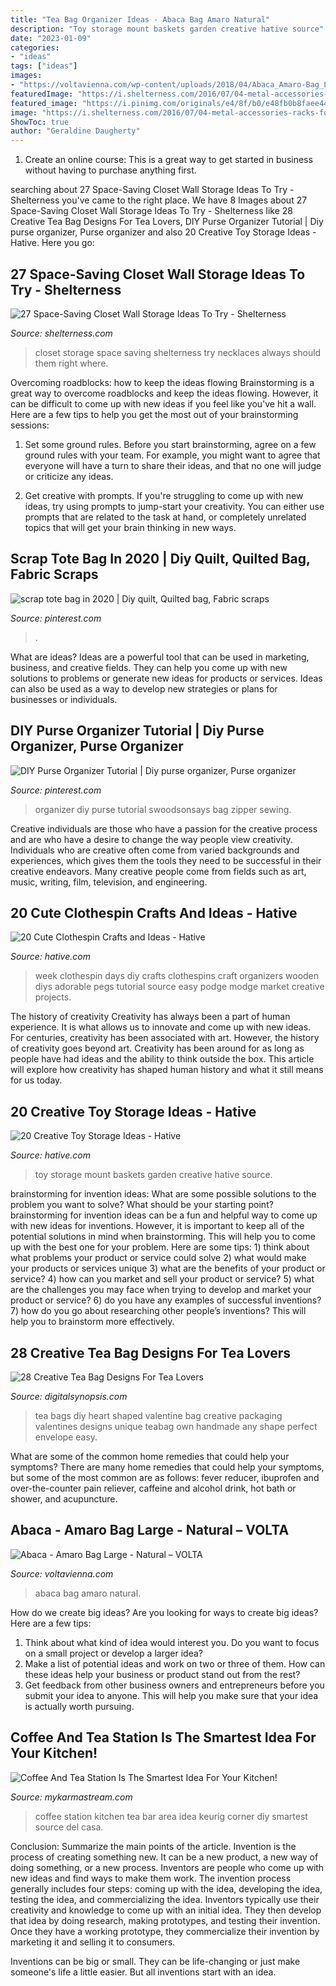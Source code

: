 ```yaml
---
title: "Tea Bag Organizer Ideas - Abaca Bag Amaro Natural"
description: "Toy storage mount baskets garden creative hative source"
date: "2023-01-09"
categories:
- "ideas"
tags: ["ideas"]
images:
- "https://voltavienna.com/wp-content/uploads/2018/04/Abaca_Amaro-Bag_Large2.jpg"
featuredImage: "https://i.shelterness.com/2016/07/04-metal-accessories-racks-for-a-closet.jpg"
featured_image: "https://i.pinimg.com/originals/e4/8f/b0/e48fb0b8faee4411cc57185ee675485b.jpg"
image: "https://i.shelterness.com/2016/07/04-metal-accessories-racks-for-a-closet.jpg"
ShowToc: true
author: "Geraldine Daugherty"
---
```



1. Create an online course: This is a great way to get started in business without having to purchase anything first.

	

		
searching about 27 Space-Saving Closet Wall Storage Ideas To Try - Shelterness you've came to the right place. We have 8 Images about 27 Space-Saving Closet Wall Storage Ideas To Try - Shelterness like 28 Creative Tea Bag Designs For Tea Lovers, DIY Purse Organizer Tutorial | Diy purse organizer, Purse organizer and also 20 Creative Toy Storage Ideas - Hative. Here you go:
		
    
## 27 Space-Saving Closet Wall Storage Ideas To Try - Shelterness

<img loading=lazy src="https://i.shelterness.com/2016/07/04-metal-accessories-racks-for-a-closet.jpg" onerror="this.onerror=null;this.src='https://tse4.mm.bing.net/th?id=OIP.jQCn1AehV2f9EVIUILcRhQHaJ4&amp;pid=15.1';" alt="27 Space-Saving Closet Wall Storage Ideas To Try - Shelterness">

_Source: shelterness.com_

>closet storage space saving shelterness try necklaces always should them right where. 

	

Overcoming roadblocks: how to keep the ideas flowing
Brainstorming is a great way to overcome roadblocks and keep the ideas flowing. However, it can be difficult to come up with new ideas if you feel like you've hit a wall. Here are a few tips to help you get the most out of your brainstorming sessions:
1. Set some ground rules. Before you start brainstorming, agree on a few ground rules with your team. For example, you might want to agree that everyone will have a turn to share their ideas, and that no one will judge or criticize any ideas.

2. Get creative with prompts. If you're struggling to come up with new ideas, try using prompts to jump-start your creativity. You can either use prompts that are related to the task at hand, or completely unrelated topics that will get your brain thinking in new ways.


    
## Scrap Tote Bag In 2020 | Diy Quilt, Quilted Bag, Fabric Scraps

<img loading=lazy src="https://i.pinimg.com/736x/6f/32/21/6f32215339d4bdc92ec99817f486ab38.jpg" onerror="this.onerror=null;this.src='https://tse3.mm.bing.net/th?id=OIP.I_QsXb2NC-ePXAxqNZysfgHaJ3&amp;pid=15.1';" alt="scrap tote bag in 2020 | Diy quilt, Quilted bag, Fabric scraps">

_Source: pinterest.com_

>. 

	

What are ideas?
Ideas are a powerful tool that can be used in marketing, business, and creative fields. They can help you come up with new solutions to problems or generate new ideas for products or services. Ideas can also be used as a way to develop new strategies or plans for businesses or individuals.

    
## DIY Purse Organizer Tutorial | Diy Purse Organizer, Purse Organizer

<img loading=lazy src="https://i.pinimg.com/originals/e4/8f/b0/e48fb0b8faee4411cc57185ee675485b.jpg" onerror="this.onerror=null;this.src='https://tse3.mm.bing.net/th?id=OIP.V8pccWfv3ZZV8wyzmY-YywHaKL&amp;pid=15.1';" alt="DIY Purse Organizer Tutorial | Diy purse organizer, Purse organizer">

_Source: pinterest.com_

>organizer diy purse tutorial swoodsonsays bag zipper sewing. 

	

Creative individuals are those who have a passion for the creative process and are who have a desire to change the way people view creativity. Individuals who are creative often come from varied backgrounds and experiences, which gives them the tools they need to be successful in their creative endeavors. Many creative people come from fields such as art, music, writing, film, television, and engineering.

    
## 20 Cute Clothespin Crafts And Ideas - Hative

<img loading=lazy src="https://hative.com/wp-content/uploads/2014/11/clothespin-crafts/17-day-of-the-week-organizers.jpg" onerror="this.onerror=null;this.src='https://tse4.mm.bing.net/th?id=OIP.xOclpsymKyTYkTGiIJwetQHaHa&amp;pid=15.1';" alt="20 Cute Clothespin Crafts and Ideas - Hative">

_Source: hative.com_

>week clothespin days diy crafts clothespins craft organizers wooden diys adorable pegs tutorial source easy podge modge market creative projects. 

	

The history of creativity
Creativity has always been a part of human experience. It is what allows us to innovate and come up with new ideas. For centuries, creativity has been associated with art. However, the history of creativity goes beyond art. Creativity has been around for as long as people have had ideas and the ability to think outside the box. This article will explore how creativity has shaped human history and what it still means for us today.

    
## 20 Creative Toy Storage Ideas - Hative

<img loading=lazy src="https://hative.com/wp-content/uploads/2014/11/toy-storage-ideas/6-wall-mount-garden-baskets.jpg" onerror="this.onerror=null;this.src='https://tse2.mm.bing.net/th?id=OIP.OQpT79Ni85yzUstZvLSyXgHaGL&amp;pid=15.1';" alt="20 Creative Toy Storage Ideas - Hative">

_Source: hative.com_

>toy storage mount baskets garden creative hative source. 

	

brainstorming for invention ideas: What are some possible solutions to the problem you want to solve? What should be your starting point?
brainstorming for invention ideas can be a fun and helpful way to come up with new ideas for inventions. However, it is important to keep all of the potential solutions in mind when brainstorming. This will help you to come up with the best one for your problem. Here are some tips: 1) think about what problems your product or service could solve 2) what would make your products or services unique 3) what are the benefits of your product or service? 4) how can you market and sell your product or service? 5) what are the challenges you may face when trying to develop and market your product or service? 6) do you have any examples of successful inventions? 7) how do you go about researching other people’s inventions? This will help you to brainstorm more effectively.

    
## 28 Creative Tea Bag Designs For Tea Lovers

<img loading=lazy src="https://digitalsynopsis.com/wp-content/uploads/2016/05/creative-unique-tea-bag-packaging-18.jpg" onerror="this.onerror=null;this.src='https://tse3.mm.bing.net/th?id=OIP.OSGwnVkCq_iFBpZ_vJXQYQHaLH&amp;pid=15.1';" alt="28 Creative Tea Bag Designs For Tea Lovers">

_Source: digitalsynopsis.com_

>tea bags diy heart shaped valentine bag creative packaging valentines designs unique teabag own handmade any shape perfect envelope easy. 

	

What are some of the common home remedies that could help your symptoms?
There are many home remedies that could help your symptoms, but some of the most common are as follows: fever reducer, ibuprofen and over-the-counter pain reliever, caffeine and alcohol drink, hot bath or shower, and acupuncture.

    
## Abaca - Amaro Bag Large - Natural – VOLTA

<img loading=lazy src="https://voltavienna.com/wp-content/uploads/2018/04/Abaca_Amaro-Bag_Large2.jpg" onerror="this.onerror=null;this.src='https://tse2.mm.bing.net/th?id=OIP.euSm5Bg-lfuV-q5aUTWIQwHaE7&amp;pid=15.1';" alt="Abaca - Amaro Bag Large - Natural – VOLTA">

_Source: voltavienna.com_

>abaca bag amaro natural. 

	

How do we create big ideas?
Are you looking for ways to create big ideas? Here are a few tips:
1. Think about what kind of idea would interest you. Do you want to focus on a small project or develop a larger idea?
2. Make a list of potential ideas and work on two or three of them. How can these ideas help your business or product stand out from the rest?
3. Get feedback from other business owners and entrepreneurs before you submit your idea to anyone. This will help you make sure that your idea is actually worth pursuing.

    
## Coffee And Tea Station Is The Smartest Idea For Your Kitchen!

<img loading=lazy src="https://mykarmastream.com/wp-content/uploads/2017/03/coffee_station.jpg" onerror="this.onerror=null;this.src='https://tse2.mm.bing.net/th?id=OIP.mwwZqU0UiWwnZ14PDFWzYwDxEs&amp;pid=15.1';" alt="Coffee And Tea Station Is The Smartest Idea For Your Kitchen!">

_Source: mykarmastream.com_

>coffee station kitchen tea bar area idea keurig corner diy smartest source del casa. 

	

Conclusion: Summarize the main points of the article.
Invention is the process of creating something new. It can be a new product, a new way of doing something, or a new process. Inventors are people who come up with new ideas and find ways to make them work.
The invention process generally includes four steps: coming up with the idea, developing the idea, testing the idea, and commercializing the idea. Inventors typically use their creativity and knowledge to come up with an initial idea. They then develop that idea by doing research, making prototypes, and testing their invention. Once they have a working prototype, they commercialize their invention by marketing it and selling it to consumers.

Inventions can be big or small. They can be life-changing or just make someone's life a little easier. But all inventions start with an idea.

